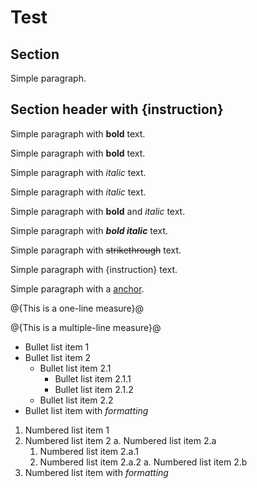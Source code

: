 # Test

## Section

Simple paragraph.

## Section header with {instruction}

Simple paragraph with **bold** text.

Simple paragraph with __bold__ text.

Simple paragraph with _italic_ text.

Simple paragraph with *italic* text.

Simple paragraph with **bold** and *italic* text.

Simple paragraph with **_bold italic_** text.

Simple paragraph with ~~strikethrough~~ text.

Simple paragraph with {instruction} text.

Simple paragraph with a [anchor](link).

@{This is a one-line measure}@

@{This is a multiple-line
measure}@

* Bullet list item 1
* Bullet list item 2
  + Bullet list item 2.1
    - Bullet list item 2.1.1
    - Bullet list item 2.1.2
  + Bullet list item 2.2
* Bullet list item with *formatting*

1. Numbered list item 1
1. Numbered list item 2
  a. Numbered list item 2.a
    1. Numbered list item 2.a.1
    1. Numbered list item 2.a.2
  a. Numbered list item 2.b
1. Numbered list item with *formatting*
